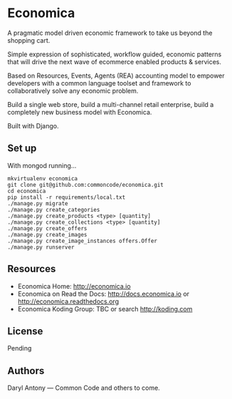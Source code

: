 Economica
=========

A pragmatic model driven economic framework to take us beyond the shopping cart.

Simple expression of sophisticated, workflow guided, economic patterns that will drive the next wave of ecommerce enabled products & services.

Based on Resources, Events, Agents (REA) accounting model to empower developers with a common language toolset and framework to collaboratively solve any economic problem.

Build a single web store, build a multi-channel retail enterprise, build a completely new business model with Economica.

Built with Django.


Set up
------

With mongod running...

```
mkvirtualenv economica
git clone git@github.com:commoncode/economica.git
cd economica
pip install -r requirements/local.txt
./manage.py migrate
./manage.py create_categories
./manage.py create_products <type> [quantity]
./manage.py create_collections <type> [quantity]
./manage.py create_offers
./manage.py create_images
./manage.py create_image_instances offers.Offer
./manage.py runserver
```


Resources
---------

* Economica Home: http://economica.io
* Economica on Read the Docs: http://docs.economica.io or http://economica.readthedocs.org
* Economica Koding Group: TBC or search http://koding.com


License
-------

Pending


Authors
-------

Daryl Antony — Common Code and others to come.
